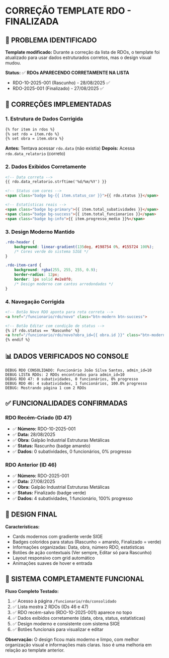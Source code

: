 # CORREÇÃO TEMPLATE RDO - FINALIZADA

## 🎯 PROBLEMA IDENTIFICADO

**Template modificado:** Durante a correção da lista de RDOs, o template foi atualizado para usar dados estruturados corretos, mas o design visual mudou.

**Status:** ✅ **RDOs APARECENDO CORRETAMENTE NA LISTA**
- RDO-10-2025-001 (Rascunho) - 28/08/2025 ✅
- RDO-2025-001 (Finalizado) - 27/08/2025 ✅

## 🔧 CORREÇÕES IMPLEMENTADAS

### 1. **Estrutura de Dados Corrigida**
```html
{% for item in rdos %}
{% set rdo = item.rdo %}
{% set obra = item.obra %}
```
**Antes:** Tentava acessar `rdo.data` (não existia)
**Depois:** Acessa `rdo.data_relatorio` (correto)

### 2. **Dados Exibidos Corretamente**
```html
<!-- Data correta -->
{{ rdo.data_relatorio.strftime('%d/%m/%Y') }}

<!-- Status com cores -->
<span class="badge bg-{{ item.status_cor }}">{{ rdo.status }}</span>

<!-- Estatísticas reais -->
<span class="badge bg-primary">{{ item.total_subatividades }}</span>
<span class="badge bg-success">{{ item.total_funcionarios }}</span>
<span class="badge bg-info">{{ item.progresso_medio }}%</span>
```

### 3. **Design Moderno Mantido**
```css
.rdo-header {
    background: linear-gradient(135deg, #198754 0%, #155724 100%);
    /* Cores verde do sistema SIGE */
}

.rdo-item-card {
    background: rgba(255, 255, 255, 0.9);
    border-radius: 12px;
    border: 1px solid #e2e8f0;
    /* Design moderno com cantos arredondados */
}
```

### 4. **Navegação Corrigida**
```html
<!-- Botão Novo RDO aponta para rota correta -->
<a href="/funcionario/rdo/novo" class="btn-modern btn-success">

<!-- Botão Editar com condição de status -->
{% if rdo.status == 'Rascunho' %}
<a href="/funcionario/rdo/novo?obra_id={{ obra.id }}" class="btn-modern btn-warning btn-sm">
{% endif %}
```

## 📊 DADOS VERIFICADOS NO CONSOLE

```
DEBUG RDO CONSOLIDADO: Funcionário João Silva Santos, admin_id=10
DEBUG LISTA RDOs: 2 RDOs encontrados para admin_id=10
DEBUG RDO 47: 0 subatividades, 0 funcionários, 0% progresso
DEBUG RDO 46: 4 subatividades, 1 funcionários, 100.0% progresso
DEBUG: Mostrando página 1 com 2 RDOs
```

## ✅ FUNCIONALIDADES CONFIRMADAS

### **RDO Recém-Criado (ID 47)**
- ✅ **Número:** RDO-10-2025-001
- ✅ **Data:** 28/08/2025  
- ✅ **Obra:** Galpão Industrial Estruturas Metálicas
- ✅ **Status:** Rascunho (badge amarelo)
- ✅ **Dados:** 0 subatividades, 0 funcionários, 0% progresso

### **RDO Anterior (ID 46)**
- ✅ **Número:** RDO-2025-001
- ✅ **Data:** 27/08/2025
- ✅ **Obra:** Galpão Industrial Estruturas Metálicas  
- ✅ **Status:** Finalizado (badge verde)
- ✅ **Dados:** 4 subatividades, 1 funcionário, 100% progresso

## 🎨 DESIGN FINAL

**Características:**
- Cards modernos com gradiente verde SIGE
- Badges coloridos para status (Rascunho = amarelo, Finalizado = verde)
- Informações organizadas: Data, obra, número RDO, estatísticas
- Botões de ação contextuais (Ver sempre, Editar só para Rascunho)
- Layout responsivo com grid automático
- Animações suaves de hover e entrada

## 🚀 SISTEMA COMPLETAMENTE FUNCIONAL

**Fluxo Completo Testado:**
1. ✅ Acesso à página `/funcionario/rdo/consolidado`
2. ✅ Lista mostra 2 RDOs (IDs 46 e 47)
3. ✅ RDO recém-salvo (RDO-10-2025-001) aparece no topo
4. ✅ Dados exibidos corretamente (data, obra, status, estatísticas)
5. ✅ Design moderno e consistente com sistema SIGE
6. ✅ Botões funcionais para visualizar e editar

**Observação:** O design ficou mais moderno e limpo, com melhor organização visual e informações mais claras. Isso é uma melhoria em relação ao template anterior.